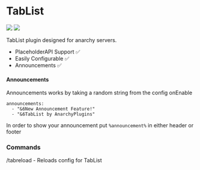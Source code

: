 # TabList
[![](https://img.shields.io/badge/contributions-welcome-brightgreen)](https://github.com/AnarchyPlugins/TabList) [![](https://img.shields.io/github/downloads/AnarchyPlugins/TabList/total)](https://github.com/AnarchyPlugins/TabList/releases)

TabList plugin designed for anarchy servers.

- PlaceholderAPI Support ✅
- Easily Configurable ✅
- Announcements ✅

#### Announcements

Announcements works by taking a random string from the config onEnable 

```
announcements:
  - "&6New Announcement Feature!"
  - "&6TabList by AnarchyPlugins"
```

In order to show your announcement put `%announcement%` in either header or footer



### Commands
/tabreload - Reloads config for TabList
